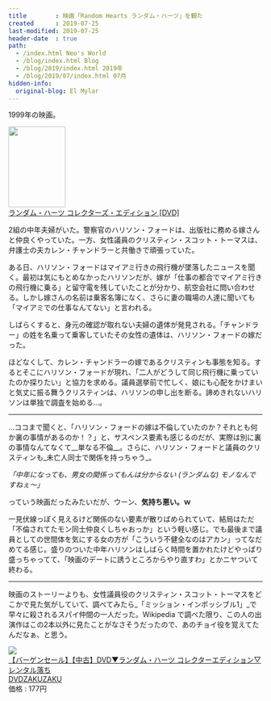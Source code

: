 ```yaml
---
title        : 映画「Random Hearts ランダム・ハーツ」を観た
created      : 2019-07-25
last-modified: 2019-07-25
header-date  : true
path:
  - /index.html Neo's World
  - /blog/index.html Blog
  - /blog/2019/index.html 2019年
  - /blog/2019/07/index.html 07月
hidden-info:
  original-blog: El Mylar
---
```


1999年の映画。

<div class="ad-amazon">
  <div class="ad-amazon-image">
    <a href="https://www.amazon.co.jp/dp/B000ALVYIG?tag=neos21-22&amp;linkCode=osi&amp;th=1&amp;psc=1">
      <img src="https://m.media-amazon.com/images/I/51AQ145AZZL._SL160_.jpg" width="113" height="160">
    </a>
  </div>
  <div class="ad-amazon-info">
    <div class="ad-amazon-title">
      <a href="https://www.amazon.co.jp/dp/B000ALVYIG?tag=neos21-22&amp;linkCode=osi&amp;th=1&amp;psc=1">ランダム・ハーツ コレクターズ・エディション [DVD]</a>
    </div>
  </div>
</div>

2組の中年夫婦がいた。警察官のハリソン・フォードは、出版社に務める嫁さんと仲良くやっていた。一方、女性議員のクリスティン・スコット・トーマスは、弁護士の夫カレン・チャンドラーと共働きで頑張っていた。

ある日、ハリソン・フォードはマイアミ行きの飛行機が墜落したニュースを聞く。最初は気にもとめなかったハリソンだが、嫁が「仕事の都合でマイアミ行きの飛行機に乗る」と留守電を残していたことが分かり、航空会社に問い合わせる。しかし嫁さんの名前は乗客名簿になく、さらに妻の職場の人達に聞いても「マイアミでの仕事なんてない」と言われる。

しばらくすると、身元の確認が取れない夫婦の遺体が発見される。「チャンドラー」の姓を名乗って乗客していたその女性の遺体は、ハリソン・フォードの嫁だった。

ほどなくして、カレン・チャンドラーの嫁であるクリスティンも事態を知る。するとそこにハリソン・フォードが現れ、「二人がどうして同じ飛行機に乗っていたのか探りたい」と協力を求める。議員選挙前で忙しく、娘にも心配をかけまいと気丈に振る舞うクリスティンは、ハリソンの申し出を断る。諦めきれないハリソンは単独で調査を始める…。

---

…ココまで聞くと、「ハリソン・フォードの嫁は不倫していたのか？それとも何か裏の事情があるのか！？」と、サスペンス要素も感じるのだが、実際は別に裏の事情なんてなくて__単なる不倫__。さらに、ハリソン・フォードと議員のクリスティンも_未亡人同士で関係を持っちゃう_。

_「中年になっても、男女の関係ってもんは分からない (ランダムな) モノなんですねぇ〜」_

っていう映画だったみたいだが、ウーン、__気持ち悪い。ｗ__

一見伏線っぽく見えるけど関係のない要素が散りばめられていて、結局はただ「不倫されてたモン同士仲良くしちゃおっか」という軽い感じ。でも最後まで議員としての世間体を気にする女の方が「こういう不健全なのはアカン」ってなだめてる感じ。盛りのついた中年ハリソンはしばらく時間を置かれたけどやっぱり盛っちゃってて、「映画のデートに誘うところからやり直すわ」とかニヤついて終わる。

---

映画のストーリーよりも、女性議員役のクリスティン・スコット・トーマスをどこかで見た気がしていて、調べてみたら_「ミッション・インポッシブル1」_で早々に殺されるスパイ仲間の一人だった。Wikipedia で調べた限り、この人の出演作はこの2本以外に見たことがなさそうだったので、あのチョイ役を覚えてたんだなぁ、と思う。

<div class="ad-rakuten">
  <div class="ad-rakuten-image">
    <a href="https://hb.afl.rakuten.co.jp/hgc/g00s4lh2.waxycbac.g00s4lh2.waxydab6/?pc=https%3A%2F%2Fitem.rakuten.co.jp%2Fdvdzaku2%2F20860%2F&amp;m=http%3A%2F%2Fm.rakuten.co.jp%2Fdvdzaku2%2Fi%2F10284559%2F">
      <img src="https://thumbnail.image.rakuten.co.jp/@0_mall/dvdzaku2/cabinet/t42/vt020860.jpg?_ex=128x128">
    </a>
  </div>
  <div class="ad-rakuten-info">
    <div class="ad-rakuten-title">
      <a href="https://hb.afl.rakuten.co.jp/hgc/g00s4lh2.waxycbac.g00s4lh2.waxydab6/?pc=https%3A%2F%2Fitem.rakuten.co.jp%2Fdvdzaku2%2F20860%2F&amp;m=http%3A%2F%2Fm.rakuten.co.jp%2Fdvdzaku2%2Fi%2F10284559%2F">【バーゲンセール】【中古】DVD▼ランダム・ハーツ コレクターエディション▽レンタル落ち</a>
    </div>
    <div class="ad-rakuten-shop">
      <a href="https://hb.afl.rakuten.co.jp/hgc/g00s4lh2.waxycbac.g00s4lh2.waxydab6/?pc=https%3A%2F%2Fwww.rakuten.co.jp%2Fdvdzaku2%2F&amp;m=http%3A%2F%2Fm.rakuten.co.jp%2Fdvdzaku2%2F">DVDZAKUZAKU</a>
    </div>
    <div class="ad-rakuten-price">価格 : 177円</div>
  </div>
</div>
